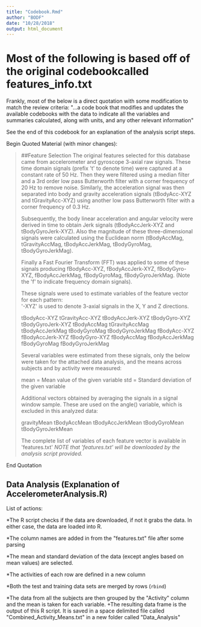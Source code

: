 ```yaml
---
title: "Codebook.Rmd"
author: "BODF"
date: "10/28/2018"
output: html_document
---
```


# Most of the following is based off of the original codebookcalled features_info.txt
Frankly, most of the below is a direct quotation with some modification to
match the review criteria: "...a code book that modifies and updates the available codebooks with the data to indicate all the variables and summaries calculated, along with units, and any other relevant information"

See the end of this codebook for an explanation of the analysis script steps.

Begin Quoted Material (with minor changes):
>##Feature Selection 
>The original features selected for this database came from accelerometer and gyroscope 3-axial raw signals. These time domain signals (prefix 't' to denote time) were captured at a constant rate of 50 Hz. Then they were filtered using a median filter and a 3rd order low pass Butterworth filter with a corner frequency of 20 Hz to remove noise. Similarly, the acceleration signal was then separated into body and gravity acceleration signals (tBodyAcc-XYZ and tGravityAcc-XYZ) using another low pass Butterworth filter with a corner frequency of 0.3 Hz. 
>
>Subsequently, the body linear acceleration and angular velocity were derived in time to obtain Jerk signals (tBodyAccJerk-XYZ and tBodyGyroJerk-XYZ). Also the magnitude of these three-dimensional signals were calculated using the Euclidean norm (tBodyAccMag, tGravityAccMag, tBodyAccJerkMag, tBodyGyroMag, tBodyGyroJerkMag). 
>
>Finally a Fast Fourier Transform (FFT) was applied to some of these signals producing fBodyAcc-XYZ, fBodyAccJerk-XYZ, fBodyGyro-XYZ, fBodyAccJerkMag, fBodyGyroMag, fBodyGyroJerkMag. (Note the 'f' to indicate frequency domain signals). 
>
>These signals were used to estimate variables of the feature vector for each pattern:  
'-XYZ' is used to denote 3-axial signals in the X, Y and Z directions.
>
>tBodyAcc-XYZ
>tGravityAcc-XYZ
>tBodyAccJerk-XYZ
>tBodyGyro-XYZ
>tBodyGyroJerk-XYZ
>tBodyAccMag
>tGravityAccMag
>tBodyAccJerkMag
>tBodyGyroMag
>tBodyGyroJerkMag
>fBodyAcc-XYZ
>fBodyAccJerk-XYZ
>fBodyGyro-XYZ
>fBodyAccMag
>fBodyAccJerkMag
>fBodyGyroMag
>fBodyGyroJerkMag
>
>Several variables were estimated from these signals, only the below were taken
for the attached data analysis, and the means across subjects and by activity
were measured:
>
>mean = Mean value of the given variable
>std = Standard deviation of the given variable
>
>Additional vectors obtained by averaging the signals in a signal window sample. These are used on the angle() variable, which is excluded in this analyzed data:
>
>gravityMean
>tBodyAccMean
>tBodyAccJerkMean
>tBodyGyroMean
>tBodyGyroJerkMean
>
>The complete list of variables of each feature vector is available in 'features.txt'
*NOTE that 'features.txt' will be downloaded by the analysis script provided.*

End Quotation

## Data Analysis (Explanation of AccelerometerAnalysis.R)
List of actions:

*The R script checks if the data are downloaded, if not it grabs the data. In
either case, the data are loaded into R.

*The column names are added in from the "features.txt" file after some parsing

*The mean and standard deviation of the data (except angles based on mean values)
are selected.

*The activities of each row are defined in a new column

*Both the test and training data sets are merged by rows (`rbind`)

*The data from all the subjects are then grouped by the "Activity" column and the
mean is taken for each variable.
        +The resulting data frame is the output of this R script. It is saved
        in a space delimited file called "Combined_Activity_Means.txt" in a new
        folder called "Data_Analysis"
